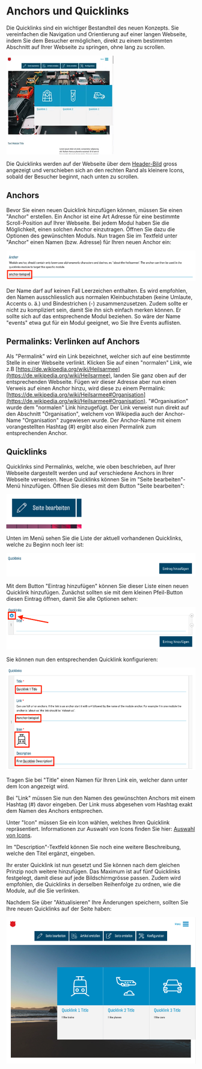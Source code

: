 ﻿# Anchors und Quicklinks

Die Quicklinks sind ein wichtiger Bestandteil des neuen Konzepts. Sie vereinfachen die Navigation und Orientierung auf einer langen Webseite, indem Sie dem Besucher ermöglichen, direkt zu einem bestimmten Abschnitt auf Ihrer Webseite zu springen, ohne lang zu scrollen.

![](img/quicklinks.gif)

Die Quicklinks werden auf der Webseite über dem [Header-Bild](00.03-config.md#header) gross angezeigt und verschieben sich an den rechten Rand als kleinere Icons, sobald der Besucher beginnt, nach unten zu scrollen.

## Anchors

Bevor Sie einen neuen Quicklink hinzufügen können, müssen Sie einen "Anchor" erstellen. Ein Anchor ist eine Art Adresse für eine bestimmte Scroll-Position auf Ihrer Webseite. Bei jedem Modul haben Sie die Möglichkeit, einen solchen Anchor einzutragen. Öffnen Sie dazu die Optionen des gewünschten Moduls. Nun tragen Sie im Textfeld unter "Anchor" einen Namen (bzw. Adresse) für Ihren neuen Anchor ein:

![](img/anchor-field.png)

Der Name darf auf keinen Fall Leerzeichen enthalten. Es wird empfohlen, den Namen ausschliesslich aus normalen Kleinbuchstaben (keine Umlaute, Accents o. ä.) und Bindestrichen (-) zusammenzusetzen. Zudem sollte er nicht zu kompliziert sein, damit Sie ihn sich einfach merken können. Er sollte sich auf das entsprechende Modul beziehen. So wäre der Name "events" etwa gut für ein Modul geeignet, wo Sie Ihre Events auflisten.

## Permalinks: Verlinken auf Anchors

Als "Permalink" wird ein Link bezeichnet, welcher sich auf eine bestimmte Stelle in einer Webseite verlinkt. Klicken Sie auf einen "normalen" Link, wie z.B [https://de.wikipedia.org/wiki/Heilsarmee](https://de.wikipedia.org/wiki/Heilsarmee), landen Sie ganz oben auf der entsprechenden Webseite. Fügen wir dieser Adresse aber nun einen Verweis auf einen Anchor hinzu, wird diese zu einem Permalink: [https://de.wikipedia.org/wiki/Heilsarmee#Organisation](https://de.wikipedia.org/wiki/Heilsarmee#Organisation). "#Organisation" wurde dem "normalen" Link hinzugefügt. Der Link verweist nun direkt auf den Abschnitt "Organisation", welchem von Wikipedia auch der Anchor-Name "Organisation" zugewiesen wurde. Der Anchor-Name mit einem vorangestellten Hashtag (#) ergibt also einen Permalink zum entsprechenden Anchor.

## Quicklinks

Quicklinks sind Permalinks, welche, wie oben beschrieben, auf Ihrer Webseite dargestellt werden und auf verschiedene Anchors in Ihrer Webseite verweisen. Neue Quicklinks können Sie im "Seite bearbeiten"-Menü hinzufügen. Öffnen Sie dieses mit dem Button "Seite bearbeiten":

![](img/frontend-edit-page-button.png)

Unten im Menü sehen Sie die Liste der aktuell vorhandenen Quicklinks, welche zu Beginn noch leer ist:

![](img/quicklinks-list-empty.png)

Mit dem Button "Eintrag hinzufügen" können Sie dieser Liste einen neuen Quicklink hinzufügen. Zunächst sollten sie mit dem kleinen Pfeil-Button diesen Eintrag öffnen, damit Sie alle Optionen sehen:

![](img/quicklinks-added.png)

Sie können nun den entsprechenden Quicklink konfigurieren:

![](img/quicklinks-options.png)

Tragen Sie bei "Title" einen Namen für Ihren Link ein, welcher dann unter dem Icon angezeigt wird.

Bei "Link" müssen Sie nun den Namen des gewünschten Anchors mit einem Hashtag (#) davor eingeben. Der Link muss abgesehen vom Hashtag exakt dem Namen des Anchors entsprechen.

Unter "Icon" müssen Sie ein Icon wählen, welches Ihren Quicklink repräsentiert. Informationen zur Auswahl von Icons finden Sie hier: [Auswahl von Icons](03.02-icons.md).

Im "Description"-Textfeld können Sie noch eine weitere Beschreibung, welche den Titel ergänzt, eingeben.

Ihr erster Quicklink ist nun gesetzt und Sie können nach dem gleichen Prinzip noch weitere hinzufügen. Das Maximum ist auf fünf Quicklinks festgelegt, damit diese auf jede Bildschirmgrösse passen. Zudem wird empfohlen, die Quicklinks in derselben Reihenfolge zu ordnen, wie die Module, auf die Sie verlinken.

Nachdem Sie über "Aktualisieren" Ihre Änderungen speichern, sollten Sie Ihre neuen Quicklinks auf der Seite haben:

![](img/quicklinks-done.png)